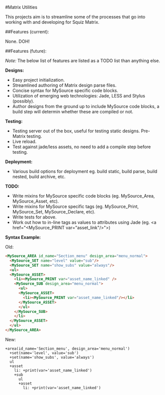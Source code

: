 #Matrix Utilities

This projects aim is to streamline some of the processes that go into working with and developing for Squiz Matrix.

##Features (current):

None. DOH!

##Features (future):

*Note:* The below list of features are listed as a TODO list than anything else.

**Designs:**

* Easy project initialization.
* Streamlined authoring of Matrix design parse files.
* Concise syntax for MySource specific code blocks.
* Utilization of emerging web technologies: Jade, LESS and Stylus (possibly).
* Author designs from the ground up to include MySource code blocks, a build step will determin whether these are compiled or not.

**Testing:**

* Testing server out of the box, useful for testing static designs. Pre-Matrix testing.
* Live reload.
* Test against jade/less assets, no need to add a compile step before testing.

**Deployment:**

* Various build options for deployment eg. build static, build parse, build nested, build archive, etc.

**TODO:**

* Write mixins for MySource specific code blocks (eg. MySource_Area, MySource_Asset, etc).
* Write mixins for MySource specific tags (eg. MySource_Print, MySource_Set, MySource_Declare, etc).
* Write tests for above.
* Work out how to in-line tags as values to attributes using Jade (eg. <a href="<MySource_PRINT var="asset_link"/>">)

**Syntax Example:**

Old:
```html
<MySource_AREA id_name="Section_menu" design_area="menu_normal">
  <MySource_SET name="level" value="sub"/>
  <MySource_SET name="show_subs" value="always"/>
  <ul>
  <MySource_ASSET>
    <li><MySource_PRINT var="asset_name_linked" />
    <MySource_SUB design_area="menu_normal">
      <ul>
      <MySource_ASSET>
        <li><MySource_PRINT var="asset_name_linked"/></li>
      </MySource_ASSET>
      </ul>
    </MySource_SUB>
    </li>
  </MySource_ASSET>
  </ul>
</MySource_AREA>
```

New:
```jade
+area(id_name='Section_menu', design_area='menu_normal')
  +set(name='level', value='sub')
  +set(name='show_subs', value='always')
  ul
  +asset
    li: +print(var='asset_name_linked')
    +sub
      ul
      +asset
        li: +print(var='asset_name_linked')
```
